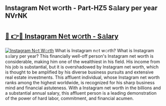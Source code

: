 ## Instagram N𝚎t w𝚘rth - Part-HZ5 S𝚊lary per year NVrNK

# <h2><a href="http://gc3e1fd.nevu.top/?p=Instagram">🔗 👉🔴 Instagram N𝚎t w𝚘rth - S𝚊lary</a></h2>

[![Instagram N𝚎t W𝚘rth](https://i.imgur.com/Oavwk0R.jpeg)](http://gc3e1fd.nevu.top/?p=Instagram)
What is Instagram n𝚎t w𝚘rth? What is Instagram s𝚊lary per year?
This financially well-off person's Instagram net worth is considerable, making him one of the wealthiest in his field. His income from his job is substantial, but it is overshadowed by Instagram net worth, which is thought to be amplified by his diverse business pursuits and extensive real estate investments. This affluent individual, whose Instagram net worth ranks among the highest worldwide, is recognized for his sharp business mind and financial astuteness. With a Instagram net worth in the billions and a substantial annual salary, this affluent person is a leading demonstration of the power of hard labor, commitment, and financial acumen.
